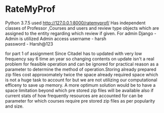 # RateMyProf
Python 3.7.5 used 
http://127.0.0.1:8000/ratemyprof/
Has independent classes of Professor ,Courses and users and review type objects which are assigned to the entity
regarding which review if given.
For admin Django - Admin is utilized 
Admin access
username - harsh  
password - Harsh@123

for part 1 of assignment
Since Citadel has to updated with very low frequency say 6 time an year so changing contents on update isn't a real problem for feasible operation and can be ignored for practical reason as a parameter to determine the method of operation.Storing already prepared zip files cost approxomately twice the space already required space which is not a huge task to account for but we are not utilizing our computational efficeny to save up memory. A more optimum solution would be to have a space limitation beyond which pre stored zip files will be available also if current stats of how frequently resources are accounted for can be parameter for which courses require pre stored zip files as per popularity and size.
